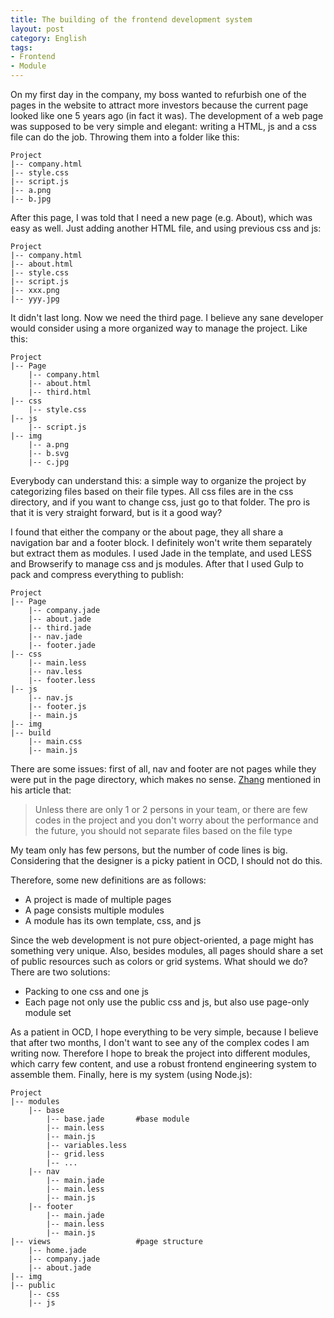 ```yaml
---
title: The building of the frontend development system
layout: post
category: English
tags:
- Frontend
- Module
---
```


On my first day in the company, my boss wanted to refurbish one of the pages in the website to attract more investors because the current page looked like one 5 years ago (in fact it was). The development of a web page was supposed to be very simple and elegant: writing a HTML, js and a css file can do the job. Throwing them into a folder like this:

```
Project
|-- company.html
|-- style.css
|-- script.js
|-- a.png
|-- b.jpg
```

After this page, I was told that I need a new page (e.g. About), which was easy as well. Just adding another HTML file, and using previous css and js:

```
Project
|-- company.html
|-- about.html
|-- style.css
|-- script.js
|-- xxx.png
|-- yyy.jpg
```

It didn't last long. Now we need the third page. I believe any sane developer would consider using a more organized way to manage the project. Like this:

```
Project
|-- Page
	|-- company.html
	|-- about.html
	|-- third.html
|-- css
	|-- style.css
|-- js
	|-- script.js
|-- img
	|-- a.png
	|-- b.svg
	|-- c.jpg
```

Everybody can understand this: a simple way to organize the project by categorizing files based on their file types. All css files are in the css directory, and if you want to change css, just go to that folder. The pro is that it is very straight forward, but is it a good way?

I found that either the company or the about page, they all share a navigation bar and a footer block. I definitely won't write them separately but extract them as modules. I used Jade in the template, and used LESS and Browserify to manage css and js modules. After that I used Gulp to pack and compress everything to publish:

```
Project
|-- Page
	|-- company.jade
	|-- about.jade
	|-- third.jade
	|-- nav.jade
	|-- footer.jade
|-- css
	|-- main.less
	|-- nav.less
	|-- footer.less
|-- js
	|-- nav.js
	|-- footer.js
	|-- main.js
|-- img
|-- build
	|-- main.css
	|-- main.js
```

There are some issues: first of all, nav and footer are not pages while they were put in the page directory, which makes no sense. [Zhang][1] mentioned in his article that:

> Unless there are only 1 or 2 persons in your team, or there are few codes in the project and you don't worry about the performance and the future, you should not separate files based on the file type

My team only has few persons, but the number of code lines is big. Considering that the designer is a picky patient in OCD, I should not do this.

Therefore, some new definitions are as follows:

- A project is made of multiple pages
- A page consists multiple modules
- A module has its own template, css, and js

Since the web development is not pure object-oriented, a page might has something very unique. Also, besides modules, all pages should share a set of public resources such as colors or grid systems. What should we do? There are two solutions:

- Packing to one css and one js
- Each page not only use the public css and js, but also use page-only module set

As a patient in OCD, I hope everything to be very simple, because I believe that after two months, I don't want to see any of the complex codes I am writing now. Therefore I hope to break the project into different modules, which carry few content, and use a robust frontend engineering system to assemble them. Finally, here is my system (using Node.js):

```
Project
|-- modules 				
	|-- base 
		|-- base.jade		#base module
		|-- main.less
		|-- main.js
		|-- variables.less
		|-- grid.less
		|-- ...
	|-- nav					
		|-- main.jade
		|-- main.less
		|-- main.js
	|-- footer
		|-- main.jade
		|-- main.less
		|-- main.js
|-- views 					#page structure
	|-- home.jade
	|-- company.jade
	|-- about.jade
|-- img
|-- public
	|-- css
	|-- js
```

[1]: http://www.infoq.com/cn/articles/talk-front-end-integrated-solution-part2

